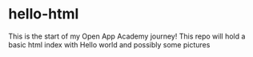 # hello-html

This is the start of my Open App Academy journey!
This repo will hold a basic html index with Hello world and possibly some pictures
